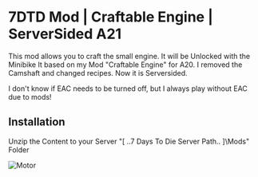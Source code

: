 # 7DTD Mod | Craftable Engine | ServerSided A21

This mod allows you to craft the small engine. It will be Unlocked with the Minibike
It based on my Mod "Craftable Engine" for A20.
I removed the Camshaft and changed recipes. Now it is Serversided.

I don't know if EAC needs to be turned off, but I always play without EAC due to mods!

## Installation

Unzip the Content to your Server "[ ..7 Days To Die Server Path.. ]\Mods" Folder

![Motor](https://razrnet.de/serverthings/motor.png)
